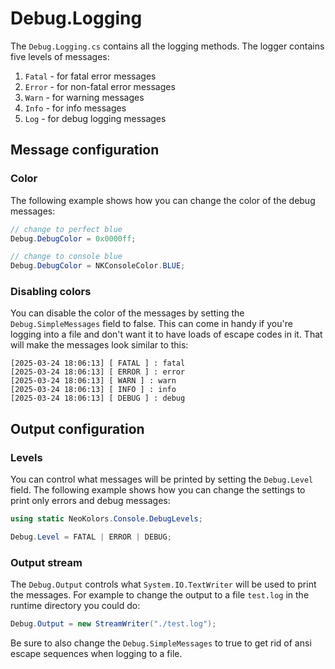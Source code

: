 ﻿# Debug.Logging

The `Debug.Logging.cs` contains all the logging methods.
The logger contains five levels of messages:
1. `Fatal` - for fatal error messages
2. `Error` - for non-fatal error messages
3. `Warn` - for warning messages
4. `Info` - for info messages
5. `Log` - for debug logging messages

## Message configuration

### Color

The following example shows how you can change the color of the debug messages:

```c#
// change to perfect blue
Debug.DebugColor = 0x0000ff;

// change to console blue
Debug.DebugColor = NKConsoleColor.BLUE;
```

### Disabling colors

You can disable the color of the messages by setting the `Debug.SimpleMessages` 
field to false. This can come in handy if you're logging into a file and don't 
want it to have loads of escape codes in it. That will make the messages look 
similar to this:
```log
[2025-03-24 18:06:13] [ FATAL ] : fatal
[2025-03-24 18:06:13] [ ERROR ] : error
[2025-03-24 18:06:13] [ WARN ] : warn
[2025-03-24 18:06:13] [ INFO ] : info
[2025-03-24 18:06:13] [ DEBUG ] : debug
```


## Output configuration

### Levels

You can control what messages will be printed by setting the `Debug.Level` field.
The following example shows how you can change the settings to print only errors and debug messages:

```c#
using static NeoKolors.Console.DebugLevels;

Debug.Level = FATAL | ERROR | DEBUG;
```

### Output stream

The `Debug.Output` controls what `System.IO.TextWriter` will be used to print the messages.
For example to change the output to a file `test.log` in the runtime directory you could do:

```c#
Debug.Output = new StreamWriter("./test.log");
```

<note>
    Be sure to also change the <code>Debug.SimpleMessages</code> to true to get rid of ansi escape
    sequences when logging to a file.
</note>
